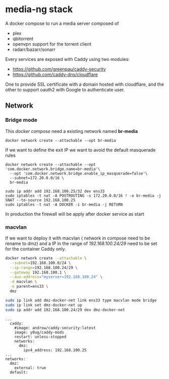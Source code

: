 # media-ng stack

A docker compose to run a media server composed of

* plex
* qbitorrent
* openvpn support for the torrent client
* radarr/bazarr/sonarr

Every services are exposed with Caddy using two modules: 

* https://github.com/greenpau/caddy-security
* https://github.com/caddy-dns/cloudflare

One to provide SSL certificate with a domain hosted with cloudflare, and the other to support oauth2 with Google to authenticate user.

## Network

### Bridge mode

This *docker compose* need a existing network named **br-media**

```
docker network create --attachable --opt br-media 
```

If we want to define the exit IP we want to avoid the default masquerade rules

```
docker network create --attachable --opt 'com.docker.network.bridge.name=br-media'\
  --opt 'com.docker.network.bridge.enable_ip_masquerade=false'\
  --subnet=172.20.0.0/16 \
  br-media

sudo ip addr add 192.168.100.25/32 dev ens33
sudo iptables -t nat -A POSTROUTING -s 172.20.0.0/16 ! -o br-media -j SNAT --to-source 192.168.100.25
sudo iptables -t nat -A DOCKER -i br-media -j RETURN
```

In production the firewall will be apply after docker service as start


### macvlan

If we want to deploy it with macvlan ( network in compose need to be rename to dmz) and a IP in the range of *192.168.100.24/29* need to be set for the container Caddy only.

```sh
docker network create --attachable \
  --subnet=192.168.100.0/24 \
  --ip-range=192.168.100.24/29 \
  --gateway 192.168.100.1 \
  --aux-address="myserver=192.168.100.24" \
  -d macvlan \
  -o parent=ens33 \
  dmz

sudo ip link add dmz-docker-net link ens33 type macvlan mode bridge
sudo ip link set dmz-docker-net up
sudo ip addr add 192.168.100.24/29 dev dmz-docker-net
```

```
...
  caddy:
    #image: androw/caddy-security:latest
    image: y0ug/caddy-mods
    restart: unless-stopped
    networks:
      dmz:
        ipv4_address: 192.168.100.25
...
networks:
  dmz:
    external: true
  default:

```

